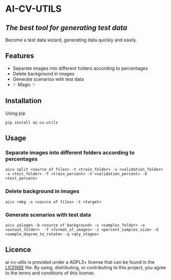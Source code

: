 # AI-CV-UTILS
## _The best tool for generating test data_

Become a test data wizard, generating data quickly and easily.

## Features

- Separate images into different folders according to percentages
- Delete background in images
- Generate scenarios with test data
- ✨ Magic ✨

## Installation

Using pip
```
pip install ai-cv-utils
```

## Usage

### Separate images into different folders according to percentages

```
aicv split <source of files> -t <train_folder> -v <validation_folder> -x <test_folder> -T <train_percent> -V <validation_percent> -X <test_percent>
```

### Delete background in images

```
aicv rmbg -s <source of files> -t <target>
```

### Generate scenarios with test data

```
aicv yologen -b <source of background> -s <samples_folder> -o <outout_folder>  -f <format_of_images> -z <percent_samples_size> -d <sample_degree_to_rotate> -q <qty_stages>
```


## Licence

ai-cv-utils is provided under a AGPL3+ license that can be found in the [LICENSE](https://github.com/gbertolani/ai-cv-utils/blob/main/LICENSE) file. By using, distributing, or contributing to this project, you agree to the terms and conditions of this license.
